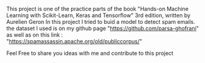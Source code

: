 This project is one of the practice parts of the book "Hands-on Machine Learning with Scikit-Learn, Keras and Tensorflow" 3rd edition, written by Aurelien Geron 
In this project I tried to buid a model to detect spam emails. 
the dataset I used is on my github page "https://github.com/parsa-ghofrani" as well as on this link :  "https://spamassassin.apache.org/old/publiccorpus/"

Feel Free to share you ideas with me and contribute to this project